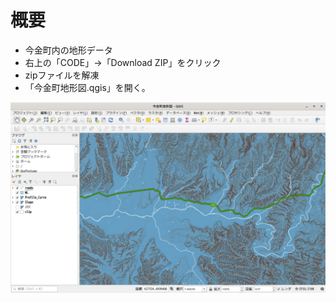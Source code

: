 # 概要

- 今金町内の地形データ
- 右上の「CODE」->「Download ZIP」をクリック
- zipファイルを解凍
- 「今金町地形図.qgis」を開く。

![](fig/01.png)


